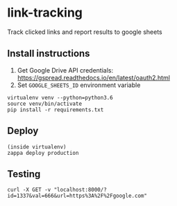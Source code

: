 # link-tracking
Track clicked links and report results to google sheets

## Install instructions ##

1. Get Google Drive API credentials: https://gspread.readthedocs.io/en/latest/oauth2.html
2. Set ```GOOGLE_SHEETS_ID``` environment variable

```
virtualenv venv --python=python3.6
source venv/bin/activate
pip install -r requirements.txt
```

## Deploy ##

```
(inside virtualenv)
zappa deploy production
```

## Testing ##

```
curl -X GET -v "localhost:8000/?id=1337&val=666&url=https%3A%2F%2Fgoogle.com"
```
